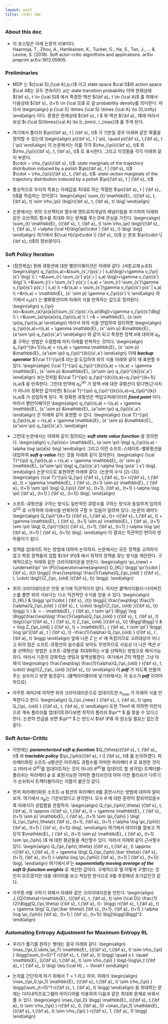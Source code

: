 ```yaml
---
layout: post
title: (리뷰) SAC 
--- 
```


### About this doc

- 이 포스팅은 아래 논문의 리뷰이다. <br/>
Haarnoja, T., Zhou, A., Hartikainen, K., Tucker, G., Ha, S., Tan, J., ... & Levine, S. (2018). Soft actor-critic algorithms and applications. arXiv preprint arXiv:1812.05905.

### Preliminaries

- MDP 는 $({\cal S},{\cal A},p,r)$ 이고 state space $\cal S$와 action space $\cal A$는 모두 연속이다. $p$는 state transition probability 이며 현재상태 ${\bf s}_ t \in {\cal S}$ 에서 특정한 액션 ${\bf a}_ t \in {\cal A}$ 를 취해서 다음상태 ${\bf s}_ {t+1} \in {\cal S}$ 로 갈 probability density를 의미한다. 따라서 
\begin{align}
p:{\cal S} \times {\cal S} \times {\cal A} \to [0,\infty) 
\end{align}
이다. 환경은 현재상태 ${\bf s}_ t $ 와 액션 ${\bf a}_ t$에 따라서 보상 $r:{\cal S}\times{\cal A} \to [r_{min}, r_{max}]$ 를 주게 된다. 

- 여기에서 폴리쉬 $\pi({\bf a}_ t | {\bf s}_ t)$ 가 기븐일 경우 아래와 같은 확률을 정의할 수 있는데
\begin{align}
p({\bf s}_ t \| \pi), \quad p({\bf s}_ t,{\bf a}_ t \| \pi) 
\end{align}
이 논문에서는 이를 각각 $\rho_{\pi}({\bf s}_ t)$ 와 $\rho_{\pi}({\bf s}_ t, {\bf a}_ t)$ 로 표시한다. 그리고 이것들을 각각 아래와 같이 부른다. <br/>
$\cdot ~ \rho_{\pi}({\bf s}_ t)$: *state* marginals of the trajectory distribution induced by a polish $\pi({\bf a}_ t | {\bf s}_ t)$ <br/>
$\cdot ~ \rho_{\pi}({\bf s}_ t, {\bf a}_ t)$: *state-action* marginals of the trajectory distribution induced by a polish $\pi({\bf a}_ t | {\bf s}_ t)$

- 통상적으로 우리의 목표는 아래값을 최대로 하는 적절한 $\pi({\bf a}_ t | {\bf s}_ t)$를 학습하는 것이었다.
\begin{align}
\sum_{t} \mathbb{E}_ {({\bf s}_ t, {\bf a}_ t) \sim \rho_\pi} \big[r({\bf s}_ t, {\bf a}_ t) \big] 
\end{align}

- 논문에서는 위의 오브젝티브 함수에 엔트로피개념의 패널티텀을 추가하여 아래와 같은 오브젝트 함수를 최대화 하는 문제를 푸는것에 관심을 가진다. 
\begin{align}
\sum_{t} \mathbb{E}_ {({\bf s}_ t, {\bf a}_ t) \sim \rho_\pi} \big[r({\bf s}_ t, {\bf a}_ t) 
+\alpha {\cal H}\big(\pi(\cdot \| {\bf s}_ t) \big) \big] 
\end{align}
여기에서 ${\cal H}(\pi(\cdot \| {\bf s}_ t))$ 는 분포 $\pi(\cdot \| {\bf s}_ t)$의 정보량이다. 

### Soft Policy Iteration

- (잠깐복습) 원래 큐펑션에 대한 벨만이퀘이션은 아래와 같다. (셔튼교재 p.83) 
\begin{align}
q_{\pi}(s,a)=&\sum_{s',r}p(s',r \| s,a)\big[r+\gamma v_{\pi}(s') \big] \\\\ \\
=&\sum_{r} \sum_{s'} p(s',r \| s,a) \big[r+\gamma v_{\pi}(s') \big] \\\\ 
=&\sum_{r} r \sum_{s'} p(s',r \| s,a) + \sum_{r} \sum_{s'}\gamma v_{\pi}(s') p(s',r \| s,a) \\\\ 
=&r(s,a) + \sum_{s'}\gamma v_{\pi}(s') p(s' \| s,a) \\\\ 
=&r(s,a) + \mathbb{E}_ {s' \sim p} \gamma v_{\pi}(s') \\\\ 
\end{align}
여기에서 $v_{\pi}(s')$ 는 밸류펑션이며 아래의 식을 만족하는 값으로 정의된다. 
\begin{align}
v_{\pi}(s)=&\sum_{a}\pi(a|s)\sum_{s',r}p(s',r|s,a)\Big[r+\gamma v_{\pi}(s')\Big] \\\\ \\ 
=&\sum_{a}\pi(a|s)q_{\pi}(s,a) \\\\ \\ 
=& ~ \mathbb{E}_ {a \sim \pi}q_{\pi}(s,a)
\end{align}
따라서 위의 식을 연립하여 정리하면 
\begin{align}
q_{\pi}(s,a)=r(s,a) +  \gamma \mathbb{E}_ {s' \sim p} &\mathbb{E}_ {a'\sim \pi} q_{\pi}(s',a') 
\end{align}
와 같이 되고 특정한 정책 $\pi$에 대하여 $q_{\pi}$를 구하는 방법은 수렴할때 까지 아래를 반복하는 것이다. 
\begin{align}
q_{\pi}^{(k+1)}(s,a) = r(s,a) +  \gamma \mathbb{E}_ {s' \sim p} &\mathbb{E}_ {a'\sim \pi} q_{\pi}^{(k)}(s',a') 
\end{align}
이때 ***backup operator*** ${\cal T}^{\pi}$ 라는걸 도입하여 위의 식을 아래와 같이 재 표현할 수 있다. 
\begin{align}
{\cal T}^{\pi} q_{\pi}^{(k)}(s,a) = r(s,a) +  \gamma \mathbb{E}_ {s' \sim p} &\mathbb{E}_ {a'\sim \pi} q_{\pi}^{(k)}(s',a')
\end{align}
보는것처럼 ${\cal T}^{\pi} q_{\pi}^{(k)}(s,a)=q_{\pi}^{(k+1)}(s,a)$ 을 만족한다. 그런데 만약에 $q_{\pi}^{(k)}$ 가 정책 $\pi$에 대한 큐펑션이 맞다면(근사치가 아니라 정확한 값이라면) ${\cal T}^{\pi} q_{\pi}^{(k)}(s,a)=q_{\pi}^{(k)}(s,a)$ 가 성립하게 된다. 즉 정확한 큐펑션은 백업오퍼레이터의 ***fixed point*** 이다. 따라서 벨만이퀘이션
\begin{align}
q_{\pi}(s,a) = r(s,a) +  \gamma \mathbb{E}_ {s' \sim p} &\mathbb{E}_ {a'\sim \pi} q_{\pi}(s',a') 
\end{align}
은 아래와 같이 표현할 수 있다. 
\begin{align}
{\cal T}^{\pi} q_{\pi}(s,a) = r(s,a) +  \gamma \mathbb{E}_ {s' \sim p} &\mathbb{E}_ {a'\sim \pi} q_{\pi}(s',a').
\end{align}

- 그런데 논문에서는 아래와 같이 정의되는 ***soft state value function*** 을 정의한다. 
\begin{align}
v_{\pi}(s)= \mathbb{E}_ {a \sim \pi} \big[ q_{\pi}(s,a) -\alpha \log \pi(a|s) \big]
\end{align}
그리고 이런 소프트-스테이트-밸류펑션을 대입하여 ***soft q-value*** 라는 것을 아래와 같이 정의한다. 
\begin{align}
{\cal T}^{\pi} q_{\pi}(s,a) = r(s,a) +  \gamma \mathbb{E}_ {s' \sim p} \mathbb{E}_ {a'\sim \pi} \big[  q_{\pi}(s',a')-\alpha \log \pi(a' \| s') \big].
\end{align}
논문식으로 표현하면 아래와 같다. (논문의 수식 (2)-(3)) 
\begin{align}
{\cal T}^{\pi} Q_{\pi} ({\bf s}_ t,{\bf a}_ t)= r({\bf s}_ t,{\bf a}_ t) + \gamma \mathbb{E}_ { {\bf s}_ {t+1} \sim p} \mathbb{E}_ { {\bf a}_ {t+1} \sim \pi} \big[  Q_{\pi}( {\bf s}_ {t+1}, {\bf a}_ {t+1} )-\alpha \log \pi( {\bf a}_ {t+1} \| {\bf s}_ {t+1}) \big].
\end{align}

- 소프트-큐펑션을 구하는 방식도 일반적인 큐함수를 구하는 방식과 동일하게 임의의 $Q^{(0)}$ 로 시작하여 아래식을 반복하여 구할 수 있음이 알려져 있다. (논문의 레마1) 
\begin{align}
 Q_{\pi}^{(k+1)} ({\bf s}_ t,{\bf a}_ t)= r({\bf s}_ t,{\bf a}_ t) + \gamma \mathbb{E}_ { {\bf s}_ {t+1} \sim p} \mathbb{E}_ { {\bf a}_ {t+1} \sim \pi} \big[  Q_{\pi}^{(k)}( {\bf s}_ {t+1}, {\bf a}_ {t+1} )-\alpha \log \pi( {\bf a}_ {t+1} \| {\bf s}_ {t+1}) \big].
\end{align}
이 결과는 직관적인 편이라 받아들이기 쉽다. 

- 정책을 업데이트 하는 방법에 대하여 논의하자. 논문에서는 모든 정책을 고려하지 않고 특정 정책들의 집합 ${\bf \Pi}$ 에서 최적의 정책을 찾는 방식을 제안한다. 구체적으로는 아래와 같은 크라이테리온을 만든다. 
\begin{align}
\pi_{new} = \underset{\pi' \in \Pi}{\operatorname{argmin}} D_{KL} \bigg( \pi'(\cdot \| {\bf s}_ {t}) \bigg\\| \frac{\exp\big( \frac{1}{\alpha}Q_{\pi_{old} } ({\bf s}_ t, \cdot) \big)}{Z_{\pi_ {old} }({\bf s}_ t)} \bigg).
\end{align}

- 위의 크라이테리온은 언뜻 보기에 직관적이지 않다. 하지만 쿨백라이블러-다이버전스를 풀면 위의 식보다는 다소 직관적인 수식을 얻을 수 있다. 
\begin{align}
D_{KL} & \bigg( \pi'(\cdot \| {\bf s}_ {t}) \bigg\\| \frac{\exp\big( \frac{1}{\alpha}Q_{\pi_{old} } ({\bf s}_ t, \cdot) \big)}{Z_{\pi_ {old} }({\bf s}_ t)} \bigg) \\\\ \\
& := - \mathbb{E}_ { {\bf a}_ t \sim \pi'} \Bigg[ \log \Bigg(\frac{\exp\big( \frac{1}{\alpha}Q_{\pi_{old} } ({\bf s}_ t, {\bf a}_ t) \big)}{\pi'({\bf a}_ t \| {\bf s}_ t) Z_{\pi_ {old} }({\bf s}_ t)} \Bigg)\Bigg] \\\\ 
& = \log Z_{\pi_{old} } ({\bf s}_ t) +  \mathbb{E}_ { {\bf a}_ t \sim \pi'} \bigg( \log \pi'({\bf a}_ t \| {\bf s}_ t) -\frac{1}{\alpha} Q_{\pi_{old} } ({\bf s}_ t , {\bf a}_ t) \bigg) 
\end{align}
앞에 나온 $Z$ 는 $\pi'$ 에 독립이므로 고려대상이 아니고 뒤의 텀은 소프트-큐펑션의 음수꼴로 보아도 무방하므로 사실상 더 나은 액션 $\pi'$을 선택하는 방법은 소프트-큐펑션을 최대화하는 $\pi'$를 선택하는 방법으로 해석가능하다. 따라서 기존의 강화학습 셋팅과 일맥상통한다. 여기에서 $Z$의 역할은 그냥 아래식
\begin{align}
\frac{\exp\big( \frac{1}{\alpha}Q_{\pi_{old} } ({\bf s}_ t, \cdot) \big)}{Z_{\pi_ {old} }({\bf s}_ t)} 
\end{align}
이 ***pdf*** 가 되도록 만들어주는 상수라고 보면 될것같다. (쿨백라이블러에 넣기위해서는 각 요소가 ***pdf*** 이어야 하므로) 

- 아무튼 레마2에 의하면 위의 크라이테리온으로 업데이트한 $\pi_{new}$ 가 아래의 식을 만족한다고 한다. 
\begin{align}
Q_{\pi_{new} } ({\bf s}_ t, {\bf a}_ t) \geq Q_{\pi_ {old} } ({\bf s}_ t, {\bf a}_ t)
\end{align}
또한 Thm1 에 의하면 이런식으로 계속 폴리쉬를 업데이트하다보면 최적의 폴리쉬 $\pi^* $ 를 찾을 수 있다고 한다. 논문의 언급을 보면 $\pi^* $ 는 반드시 $\bf \Pi$ 의 원소일 필요는 없는것 같다. 

### Soft Actor-Crititc 

- 이번에는 ***parameterized soft q-fucntion*** $Q_{\theta}({\bf s}_ t, {\bf a}_ t)$ 와 ***tractable policy*** $\pi_{\phi}({\bf a}_ t \| {\bf s}_ t)$ 를 논의하겠다. 파라메터화된 소프트-$q$펑션은 아무래도 큐함수를 어떠한 파라메터 $\theta$ 로 표현한 것이고 (따라서 $Q^{(k)}$를 업데이트하는 것이 아니라 $\theta^{(k)}$를 업데이트 할 생각임) 트랙터블-폴리쉬는 파라메터 $\phi$ 로 표현가능한 어떠한 폴리쉬인데 아마 이런 폴리쉬가 다루기가 손쉬워서 트랙터블이라는 이름이 붙은것 같다.  

- 먼저 파라메터화된 소프트-$q$ 펑션의 파라메터 $\theta$를 훈련시키는 방법에 대하여 알아보자. 여기에서 $\pi_{\phi}$는 기븐되었다고 생각한다. 모수 $\theta$ 에 대한 훈련이 잘되어있을수록 아래식이 성립함을 관찰하자. 
\begin{align}
Q_{\pi_{\phi},\theta} ({\bf s}_ t,{\bf a}_ t) \approx r({\bf s}_ t,{\bf a}_ t) + \gamma \mathbb{E}_ { {\bf s}_ {t+1} \sim p} \mathbb{E}_ { {\bf a}_ {t+1} \sim \pi_{\phi} } \big[  Q_{\pi_{\phi},\theta}( {\bf s}_ {t+1}, {\bf a}_ {t+1} )-\alpha \log \pi_{\phi}( {\bf a}_ {t+1} \| {\bf s}_ {t+1}) \big].
\end{align}
여기에서 데이터를 잘보고 적당히 $\mathbb{E}_ { {\bf s}_ {t+1} \sim p} \mathbb{E}_ { {\bf a}_ {t+1} \sim \pi_{\phi} }$ 에 대한 평균들을 계산할수 있다. 따라서 아래와 같이 근사할수 있다. 
\begin{align}
Q_{\pi_{\phi},\theta} ({\bf s}_ t,{\bf a}_ t) \approx r({\bf s}_ t,{\bf a}_ t) + \gamma \big[  Q_{\pi_{\phi},\bar \theta}( {\bf s}_ {t+1}, {\bf a}_ {t+1} )-\alpha \log \pi_{\phi}( {\bf a}_ {t+1} \| {\bf s}_ {t+1}) \big].
\end{align}
여기에서 $\bar \theta$ 는 ***exponentially moving average of the soft $Q$-function weights*** 로 계산한 값이다. 구체적으로 멀 어떻게 구했다는 것인지 모르겠지만 대충 데이터를 보고 적당한 방식으로 $\theta$를 추정해낸 초기값인것 같다. 

- 아무튼 $\theta$를 구하기 위해서 아래와 같은 크라이테리온을 만든다. 
\begin{align}
J_{Q}(\theta)=\mathbb{E}_ {({\bf s}_ t, {\bf a}_ t) \sim {\cal D}} \frac{1}{2}\Bigg[Q_{\pi,\theta} ({\bf s}_ t,{\bf a}_ t)- \bigg( r({\bf s}_ t,{\bf a}_ t) + \gamma \big[  Q_{\pi,\bar \theta}( {\bf s}_ {t+1}, {\bf a}_ {t+1} )-\alpha \log \pi_{\phi}( {\bf a}_ {t+1} \| {\bf s}_ {t+1}) \big]\bigg)\Bigg]^2.
\end{align}


### Automating Entropy Adjustment for Maximum Entropy RL 

- 우리가 풀기를 원하는 형태는 결국 아래와 같다. 
\begin{align}
\max_{\pi_0,\dots,\pi_T} \mathbb{E}_ {({\bf s}_ t,{\bf a}_ t) \sim \rho_{\pi} } \bigg(\sum_{t=0}^T r({\bf s}_ t, {\bf a}_ t) \bigg) \quad s.t. \quad 
\mathbb{E}_ {({\bf s}_ t,{\bf a}_ t) \sim \rho_{\pi} } \big(-\log\pi_t ({\bf a}_ t \| {\bf s}_ t) \big) \leq {\cal H} , ~ \forall t 
\end{align}

- 논의를 간단하게 하기 위해서 $T=1$ 라고 하자. 아래식 
\begin{align}
\max_{\pi_0,\pi_1} \mathbb{E}_ {({\bf s}_ t,{\bf a}_ t) \sim \rho_{\pi} } \bigg(\sum_{t=0}^1 r({\bf s}_ t, {\bf a}_ t) \bigg)
\end{align}
을 최대하는 문제는 다이내믹프로그램의 아이디어를 이용하여 다음과 같은 최대화 문제로 바꿔서 풀 수 있다. 
\begin{align}
\max_{\pi_0} \bigg( \mathbb{E}_ {({\bf s}_ t,{\bf a}_ t) \sim \rho_{\pi} } r({\bf s}_ 0, {\bf a}_ 0) +\max_{\pi_1} \mathbb{E}_ {({\bf s}_ t,{\bf a}_ t) \sim \rho_{\pi} } r({\bf s}_ 1, {\bf a}_ 1)  \bigg)
\end{align}


